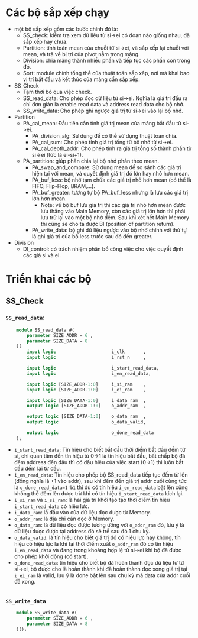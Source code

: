 # Các bộ sắp xếp chạy

+ một bộ sắp xếp gồm các bước chính đó là:
  + SS_check: kiểm tra xem dữ liệu từ si->ei có đoạn nào giống nhau, đã sắp xếp hay chưa.
  + Partition: tính toán mean của chuỗi từ si->ei, và sắp xếp lại chuỗi với mean, và trả về bị trí của pivot nằm trong mảng.
  + Division: chia mảng thành nhiều phần và tiếp tục các phần con trong đó.
  + Sort: module chính tổng thể của thuật toán sắp xếp, nơi mà khai bao vị trí bắt đầu và kết thúc của mảng cần sắp xếp.
+ SS_Check
  + Tạm thời bỏ qua việc check.
  + SS_read_data: Cho phép đọc dữ liệu từ si->ei. Nghĩa là giá trị đầu ra chỉ đơn giản là enable read data và address read data cho bộ nhớ.
  + SS_write_data: Cho phép ghi ngược giá trị từ si->ei vào lại bộ nhớ.
+ Partition
  + PA_cal_mean: Đầu tiên cần tính giá trị mean của mảng bắt đầu từ si->ei.
    + PA_division_alg: Sử dụng để có thể sử dụng thuật toán chia.
    + PA_cal_sum: Cho phép tính giá trị tổng từ bộ nhớ từ si->ei.
    + PA_cal_depth_addr: Cho phép tính ra giá trị tổng số thành phần từ si->ei (tức là ei-si+1).
  + PA_partition: giúp phân chia lại bộ nhớ phân theo mean.
    + PA_swap_and_compare: Sử dụng mean để so sánh các giá trị hiện tại với mean, và quyết định giá trị đó lớn hay nhỏ hơn mean.
    + PA_buf_less: bộ nhớ tạm chứa các giá trị nhỏ hơn mean (có thể là FIFO, Flip-Flop, BRAM,...).
    + PA_buf_greater: tương tự bộ PA_buf_less nhưng là lưu các giá trị lớn hơn mean.
      + Note: về bộ buf lưu giá trị thì các giá trị nhỏ hơn mean được lưu thẳng vào Main Memory, còn các giá trị lớn hơn thì phải lưu trữ lại vào một bộ nhớ đệm. Sau khi xét hết Main Memory thì cũng sẽ cho ta được BI (position of partition return). 
    + PA_write_data: bộ ghi dữ liệu ngược vào bộ nhớ chính với thứ tự là ghi giá trị của bộ less trước sau đó đến greater.
+ Division
  + DI_control: có trách nhiệm phân bổ công việc cho việc quyết định các giá si và ei.

# Triển khai các bộ

## SS_Check

### `SS_read_data`:

```SystemVerilog
    module SS_read_data #(
        parameter SIZE_ADDR = 6 ,
        parameter SIZE_DATA = 8
    )(
        input logic                     i_clk       ,
        input logic                     i_rst_n     ,

        input logic                     i_start_read_data,
        input logic                     i_en_read_data,

        input logic [SIZE_ADDR-1:0]     i_si_ram    ,
        input logic [SIZE_ADDR-1:0]     i_ei_ram    ,

        input logic [SIZE_DATA-1:0]     i_data_ram  ,
        output logic [SIZE_ADDR-1:0]    o_addr_ram  ,

        output logic [SIZE_DATA-1:0]    o_data_ram  ,
        output logic                    o_data_valid,

        output logic                    o_done_read_data
    );
```

+ `i_start_read_data`: Tín hiệu cho biết bắt đầu thời điểm bắt đầu đếm từ si, chỉ quan tâm đến tín hiệu từ 0->1 là tín hiệu bắt đầu, bất chấp bộ đã đếm address đến đâu thì có dấu hiệu của việc start (0->1) thì luôn bắt đầu đếm lại từ đầu.
+ `i_en_read_data`: Tín hiệu cho phép bộ SS_read_data tiếp tục đếm từ lên (đồng nghĩa là +1 vào addr), sau khi đếm đến giá trị addr cuối cùng tức là `o_done_read_data=1'b1` thì dù có tín hiệu `i_en_read_data` bật lên cũng không thể đếm lên được trừ khi có tín hiệu `i_start_read_data` kích lại.
+ `i_si_ram` và `i_si_ram`: là hai giá trí khởi tạo tạo thời điểm tín hiệu `i_start_read_data` có hiệu lực.
+ `i_data_ram`: là đầu vào của dữ liệu đọc được từ Memory.
+ `o_addr_ram`: là địa chỉ cần đọc ở Memory.
+ `o_data_ram`: là dữ liệu đọc được tương ướng với `o_addr_ram` đó, lưu ý là dữ liệu được được tại address đó sẽ trễ sau đó 1 chu kỳ.
+ `o_data_valid`: là tín hiệu cho biết giá trị đó có hiệu lực hay không, tín hiệu có hiệu lực là khi tại thời điểm xuất `o_addr_ram` đó có tín hiệu `i_en_read_data` và đang trong khoảng hợp lệ từ si->ei khi bộ đã được cho phép khởi động (có start).
+ `o_done_read_data`: tín hiệu cho biết bộ đã hoàn thành đọc dữ liệu từ từ si->ei, bộ được cho là hoàn thành khi đã hoàn thành đọc xong giá trị tại `i_ei_ram` là valid, lưu ý là done bật lên sau chu kỳ mà data của addr cuối đã xong.

```wavedrom

```

### `SS_write_data`

```SystemVerilog
    module SS_write_data #(
        parameter SIZE_ADDR = 6 ,
        parameter SIZE_DATA = 8
    )();
```
